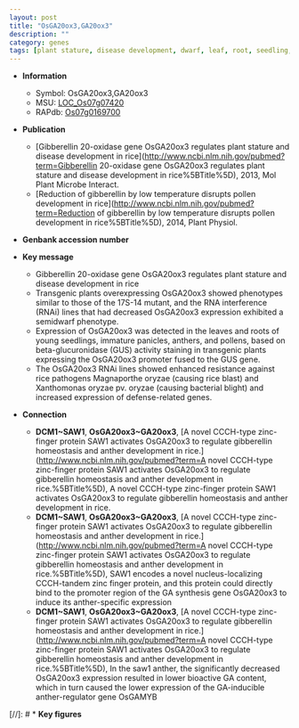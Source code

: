 ```yaml
---
layout: post
title: "OsGA20ox3,GA20ox3"
description: ""
category: genes
tags: [plant stature, disease development, dwarf, leaf, root, seedling, panicle, anther, pollen, bacterial blight, defense]
---
```


* **Information**  
    + Symbol: OsGA20ox3,GA20ox3  
    + MSU: [LOC_Os07g07420](http://rice.uga.edu/cgi-bin/ORF_infopage.cgi?orf=LOC_Os07g07420)  
    + RAPdb: [Os07g0169700](https://rapdb.dna.affrc.go.jp/locus/?name=Os07g0169700)  

* **Publication**  
    + [Gibberellin 20-oxidase gene OsGA20ox3 regulates plant stature and disease development in rice](http://www.ncbi.nlm.nih.gov/pubmed?term=Gibberellin 20-oxidase gene OsGA20ox3 regulates plant stature and disease development in rice%5BTitle%5D), 2013, Mol Plant Microbe Interact.
    + [Reduction of gibberellin by low temperature disrupts pollen development in rice](http://www.ncbi.nlm.nih.gov/pubmed?term=Reduction of gibberellin by low temperature disrupts pollen development in rice%5BTitle%5D), 2014, Plant Physiol.

* **Genbank accession number**  

* **Key message**  
    + Gibberellin 20-oxidase gene OsGA20ox3 regulates plant stature and disease development in rice
    + Transgenic plants overexpressing OsGA20ox3 showed phenotypes similar to those of the 17S-14 mutant, and the RNA interference (RNAi) lines that had decreased OsGA20ox3 expression exhibited a semidwarf phenotype.
    + Expression of OsGA20ox3 was detected in the leaves and roots of young seedlings, immature panicles, anthers, and pollens, based on beta-glucuronidase (GUS) activity staining in transgenic plants expressing the OsGA20ox3 promoter fused to the GUS gene.
    + The OsGA20ox3 RNAi lines showed enhanced resistance against rice pathogens Magnaporthe oryzae (causing rice blast) and Xanthomonas oryzae pv. oryzae (causing bacterial blight) and increased expression of defense-related genes.

* **Connection**  
    + __DCM1~SAW1__, __OsGA20ox3~GA20ox3__, [A novel CCCH-type zinc-finger protein SAW1 activates OsGA20ox3 to regulate gibberellin homeostasis and anther development in rice.](http://www.ncbi.nlm.nih.gov/pubmed?term=A novel CCCH-type zinc-finger protein SAW1 activates OsGA20ox3 to regulate gibberellin homeostasis and anther development in rice.%5BTitle%5D), A novel CCCH-type zinc-finger protein SAW1 activates OsGA20ox3 to regulate gibberellin homeostasis and anther development in rice.
    + __DCM1~SAW1__, __OsGA20ox3~GA20ox3__, [A novel CCCH-type zinc-finger protein SAW1 activates OsGA20ox3 to regulate gibberellin homeostasis and anther development in rice.](http://www.ncbi.nlm.nih.gov/pubmed?term=A novel CCCH-type zinc-finger protein SAW1 activates OsGA20ox3 to regulate gibberellin homeostasis and anther development in rice.%5BTitle%5D),  SAW1 encodes a novel nucleus-localizing CCCH-tandem zinc finger protein, and this protein could directly bind to the promoter region of the GA synthesis gene OsGA20ox3 to induce its anther-specific expression
    + __DCM1~SAW1__, __OsGA20ox3~GA20ox3__, [A novel CCCH-type zinc-finger protein SAW1 activates OsGA20ox3 to regulate gibberellin homeostasis and anther development in rice.](http://www.ncbi.nlm.nih.gov/pubmed?term=A novel CCCH-type zinc-finger protein SAW1 activates OsGA20ox3 to regulate gibberellin homeostasis and anther development in rice.%5BTitle%5D),  In the saw1 anther, the significantly decreased OsGA20ox3 expression resulted in lower bioactive GA content, which in turn caused the lower expression of the GA-inducible anther-regulator gene OsGAMYB

[//]: # * **Key figures**  


